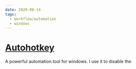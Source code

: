 ```yaml
---
date: 2020-08-14
tags:
  - workflow/automation
  - windows
---
```


# [Autohotkey](https://www.autohotkey.com/)

A powerful automation tool for windows. I use it to disable the
